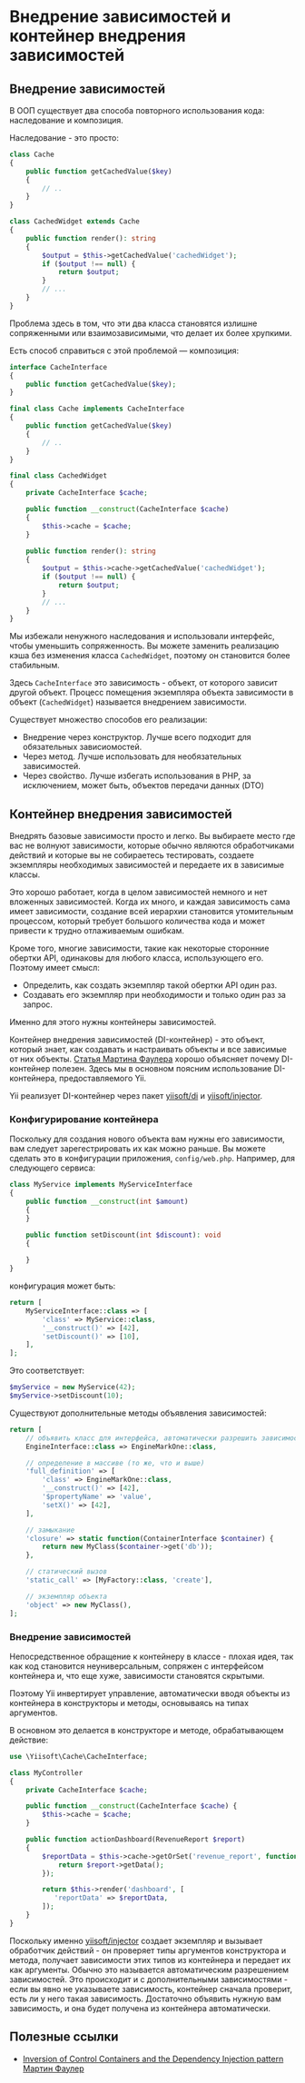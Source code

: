 # Внедрение зависимостей и контейнер внедрения зависимостей

## Внедрение зависимостей <span id="dependency-injection"></span>

В ООП существует два способа повторного использования кода: наследование и  композиция.

Наследование - это просто:

```php
class Cache
{
    public function getCachedValue($key)
    {
        // ..
    }
}

class CachedWidget extends Cache
{
    public function render(): string
    {
        $output = $this->getCachedValue('cachedWidget');
        if ($output !== null) {
            return $output;
        }
        // ...        
    }
}
```

Проблема здесь в том, что эти два класса становятся излишне сопряженными или взаимозависимыми, что делает их более хрупкими.

Есть способ справиться с этой проблемой — композиция:

```php
interface CacheInterface
{
    public function getCachedValue($key);
}

final class Cache implements CacheInterface
{
    public function getCachedValue($key)
    {
        // ..
    }
}

final class CachedWidget
{
    private CacheInterface $cache;

    public function __construct(CacheInterface $cache)
    {
        $this->cache = $cache;
    }
    
    public function render(): string
    {
        $output = $this->cache->getCachedValue('cachedWidget');
        if ($output !== null) {
            return $output;
        }
        // ...        
    }
}
```

Мы избежали ненужного наследования и использовали интерфейс, чтобы уменьшить сопряженность.
Вы можете заменить реализацию кэша без изменения класса `CachedWidget`, поэтому он становится более стабильным.

Здесь `CacheInterface` это зависимость - объект, от которого зависит другой объект. 
Процесс помещения экземпляра объекта зависимости в объект (`CachedWidget`) называется внедрением зависимости.

Существует множество способов его реализации:

- Внедрение через конструктор. Лучше всего подходит для обязательных зависиомостей.
- Через метод. Лучше использовать для необязательных зависимостей.
- Через свойство. Лучше избегать использования в PHP, за исключением, может быть, объектов передачи данных (DTO)

## Контейнер внедрения зависимостей <span id="di-container"></span>

Внедрять базовые зависимости просто и легко.
Вы выбираете место где вас не волнуют зависимости, которые обычно являются обработчиками действий и которые вы не собираетесь тестировать, создаете экземпляры необходимых зависимостей и передаете их в зависимые классы.

Это хорошо работает, когда в целом зависимостей немного и нет вложенных зависимостей.
Когда их много, и каждая зависимость сама имеет зависимости, создание всей иерархии становится утомительным процессом, который требует большого количества кода и может привести к трудно отлаживаемым ошибкам.

Кроме того, многие зависимости, такие как некоторые сторонние обертки API, одинаковы для любого класса, использующего его.
Поэтому имеет смысл:

- Определить, как создать экземпляр такой обертки API один раз.
- Создавать его экземпляр при необходимости и только один раз за запрос.

Именно для этого нужны контейнеры зависимостей.

Контейнер внедрения зависимостей (DI-контейнер) - это объект, который знает, как создавать и настраивать объекты и все зависимые от них объекты.
[Статья Мартина Фаулера](https://martinfowler.com/articles/injection.html) хорошо объясняет почему DI-контейнер полезен.
Здесь мы в основном поясним использование DI-контейнера, предоставляемого Yii.

Yii реализует DI-контейнер через пакет [yiisoft/di](https://github.com/yiisoft/di) и [yiisoft/injector](https://github.com/yiisoft/injector).

### Конфигурирование контейнера <span id="configuring-container"></span>

Поскольку для создания нового объекта вам нужны его зависимости, вам следует зарегестрировать их как можно раньше.
Вы можете сделать это в конфигурации приложения, `config/web.php`.
Например, для следующего сервиса:

```php
class MyService implements MyServiceInterface
{
    public function __construct(int $amount)
    {
    }

    public function setDiscount(int $discount): void
    {
    
    }
}
```

конфигурация может быть:

```php
return [
    MyServiceInterface::class => [
        'class' => MyService::class,
        '__construct()' => [42],
        'setDiscount()' => [10],
    ],
];
```

Это соответствует:

```php
$myService = new MyService(42);
$myService->setDiscount(10);
```

Существуют дополнительные методы объявления зависимостей:

```php
return [
    // объявить класс для интерфейса, автоматически разрешить зависимости
    EngineInterface::class => EngineMarkOne::class,

    // определение в массиве (то же, что и выше)
    'full_definition' => [
        'class' => EngineMarkOne::class,
        '__construct()' => [42], 
        '$propertyName' => 'value',
        'setX()' => [42],
    ],

    // замыкание
    'closure' => static function(ContainerInterface $container) {
        return new MyClass($container->get('db'));
    },

    // статический вызов
    'static_call' => [MyFactory::class, 'create'],

    // экземпляр объекта
    'object' => new MyClass(),
];
```

### Внедрение зависимостей <span id="injecting-dependencies"></span>

Непосредственное обращение к контейнеру в классе - плохая идея, так как код становится неуниверсальным, сопряжен с интерфейсом контейнера и, что еще хуже, зависимости становятся скрытыми.

Поэтому Yii инвертирует управление, автоматически вводя объекты из контейнера в конструкторы и методы, основываясь на типах аргументов.

В основном это делается в конструкторе и методе, обрабатывающем действие:

```php
use \Yiisoft\Cache\CacheInterface;

class MyController
{
    private CacheInterface $cache;

    public function __construct(CacheInterface $cache) {
        $this->cache = $cache;    
    }

    public function actionDashboard(RevenueReport $report)
    {
        $reportData = $this->cache->getOrSet('revenue_report', function() use ($report) {
            return $report->getData();               
        });

        return $this->render('dashboard', [
           'reportData' => $reportData,
        ]);
    }
}
```

Поскольку именно [yiisoft/injector](https://github.com/yiisoft/injector) создает экземпляр и вызывает обработчик действий - он проверяет типы аргументов конструктора и метода, получает зависимости этих типов из контейнера и передает их как аргументы.
Обычно это называется автоматическим разрешением зависимостей.
Это происходит и с дополнительными зависимостями - если вы явно не указываете зависимость, контейнер сначала проверит, есть ли у него такая зависимость.
Достаточно объявить нужную вам зависимость, и она будет получена из контейнера автоматически.

## Полезные ссылки <span id="references"></span>

- [Inversion of Control Containers and the Dependency Injection pattern Мартин Фаулер](https://martinfowler.com/articles/injection.html)
